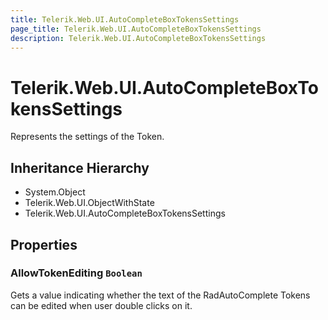 ```yaml
---
title: Telerik.Web.UI.AutoCompleteBoxTokensSettings
page_title: Telerik.Web.UI.AutoCompleteBoxTokensSettings
description: Telerik.Web.UI.AutoCompleteBoxTokensSettings
---
```


# Telerik.Web.UI.AutoCompleteBoxTokensSettings

Represents the settings of the Token.

## Inheritance Hierarchy

* System.Object
* Telerik.Web.UI.ObjectWithState
* Telerik.Web.UI.AutoCompleteBoxTokensSettings

## Properties

###  AllowTokenEditing `Boolean`

Gets a value indicating whether the text of the RadAutoComplete Tokens can be edited when user double clicks on it.

